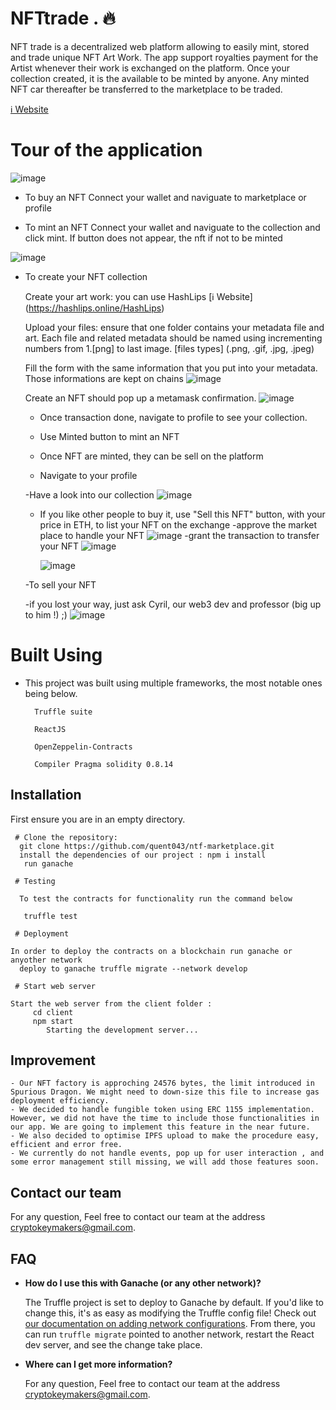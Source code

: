 # NFTtrade . 🔥

NFT trade is a decentralized web platform allowing to easily mint, stored and trade unique NFT Art Work. The app support royalties payment for the Artist whenever their work is exchanged on the platform. Once your collection created, it is the available to be minted by anyone. Any minted NFT car thereafter be transferred to the marketplace to be traded.

 [ℹ️ Website](https://NFTrate.com)

# Tour of the application

![image](https://user-images.githubusercontent.com/68705151/183306310-264e8d63-d122-4b28-b63e-280bac4910fd.png)

  * To buy an NFT
  Connect your wallet and naviguate to marketplace or profile
  
  * To mint an NFT
   Connect your wallet and naviguate to the collection and click mint. If button does not appear, the nft if not to be minted
   
   ![image](https://user-images.githubusercontent.com/68705151/183306486-4c39335b-66d4-409e-8864-e87e8d711f8c.png)

  * To create your NFT collection
	
 	Create your art work: you can use HashLips [ℹ️ Website] (https://hashlips.online/HashLips)
	
  	Upload your files: ensure that one folder contains your metadata file and art. Each file and related metadata should be named using incrementing numbers from 1.[png] to last image. [files types] (.png, .gif, .jpg, .jpeg)
  
	Fill the form with the same information that you put into your metadata. Those informations are kept on chains
	![image](https://user-images.githubusercontent.com/68705151/183306391-34165878-1886-477e-8d77-ab14753d4e9e.png)

	Create an NFT should pop up a metamask confirmation. ![image](https://user-images.githubusercontent.com/68705151/183306866-90fa676c-4303-4047-83ef-03e9f0e6a064.png)

	- Once transaction done, navigate to profile to see your collection. 
  
	- Use Minted button to mint an NFT
  
	- Once NFT are minted, they can be sell on the platform
  
	- Navigate to your profile
	
	-Have a look into our collection 
	![image](https://user-images.githubusercontent.com/68705151/183306334-44f107a5-23ae-4394-9277-d95d2a863e9e.png)
	
	- If you like other people to buy it, use "Sell this NFT" button, with your price in ETH, to list your NFT on the exchange
		-approve the market place to handle your NFT
		![image](https://user-images.githubusercontent.com/68705151/183306962-da89d4d5-5064-4639-99af-5e888d71a6c7.png)
		-grant the transaction to transfer your NFT
		![image](https://user-images.githubusercontent.com/68705151/183307016-e3f8957c-0d6c-4092-8dd2-f1fba5269e70.png)

		![image](https://user-images.githubusercontent.com/68705151/183306723-47a7a105-63c7-4dc7-8b9a-f6ca2ea152a0.png)
	
	-To sell your NFT
	
	-if you lost your way, just ask Cyril, our web3 dev and professor (big up to him !)  ;)
	![image](https://user-images.githubusercontent.com/68705151/183306540-ad1ab417-c649-4294-815e-ee89695e821c.png)

	
 # Built Using

  * This project was built using multiple frameworks, the most notable ones being below.
  
	      Truffle suite 

	      ReactJS 

	      OpenZeppelin-Contracts

	      Compiler Pragma solidity 0.8.14

## Installation

First ensure you are in an empty directory.

     # Clone the repository:  
      git clone https://github.com/quent043/ntf-marketplace.git
      install the dependencies of our project : npm i install
       run ganache

     # Testing

      To test the contracts for functionality run the command below

       truffle test

     # Deployment

    In order to deploy the contracts on a blockchain run ganache or anyother network
      deploy to ganache truffle migrate --network develop

     # Start web server

    Start the web server from the client folder :
         cd client
         npm start
            Starting the development server...

## Improvement

	- Our NFT factory is approching 24576 bytes, the limit introduced in Spurious Dragon. We might need to down-size this file to increase gas deployment efficiency.
	- We decided to handle fungible token using ERC 1155 implementation. However, we did not have the time to include those functionalities in our app. We are going to implement this feature in the near future.
	- We also decided to optimise IPFS upload to make the procedure easy, efficient and error free.
	- We currently do not handle events, pop up for user interaction , and some error management still missing, we will add those features soon.
	

## Contact our team

  For any question, Feel free to contact our team at the address cryptokeymakers@gmail.com.

## FAQ

- __How do I use this with Ganache (or any other network)?__

  The Truffle project is set to deploy to Ganache by default. If you'd like to change this, it's as easy as modifying the Truffle config file! Check out [our documentation on adding network configurations](https://trufflesuite.com/docs/truffle/reference/configuration/#networks). From there, you can run `truffle migrate` pointed to another network, restart the React dev server, and see the change take place.

- __Where can I get more information?__

  For any question, Feel free to contact our team at the address cryptokeymakers@gmail.com.
    ``` 
